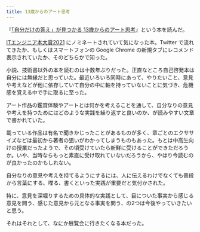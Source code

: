 ```yaml
---
title: 13歳からのアート思考
---
```


『[「自分だけの答え」が見つかる 13歳からのアート思考](https://www.amazon.co.jp/dp/4478109184)』という本を読んだ。

[ITエンジニア本大賞2021](https://www.shoeisha.co.jp/campaign/award/2021/result/) にノミネートされていて気になった本。Twitter で流れてきたか、もしくはスマートフォンの Google Chrome の新規タブにレコメンド表示されていたか、そのどちらかで知った。

小説、技術書以外の本を読むのは十数年ぶりだった。正直なところ自己啓発本は自分には無縁だと思っていた。最近いろいろ同時にあって、やりたいこと、意見や考えなどが他に依存していて自分の中に軸を持っていないことに気づき、危機感を覚える中で手に取るに至った。

アート作品の鑑賞体験やアートとは何かを考えることを通して、自分なりの意見や考えを持つためにはどのような実践を繰り返すと良いのか、が読みやすい文章で書かれていた。

載っている作品は有名で聞きかじったことがあるものが多く、章ごとのエクササイズなどは最初から著者の狙いがわかってしまうものもあった。もとは中高生向けの授業だったようで、その頃受けていたら新鮮に受けることができただろうか。いや、当時ならもっと素直に受け取れていないだろうから、やはり今読むのが良かったのかもしれない。

自分なりの意見や考えを持てるようにするには、人に伝えるわけでなくても普段から言葉にする、喋る、書くといった実践が重要だと気付かされた。

特に、意見を深堀りするための具体的な実践として、目についた事実から感じる意見を問う、感じた意見から元となる事実を問う、の2つは今後やっていきたいと思う。

それはそれとして、なにか展覧会に行きたくなる本だった。